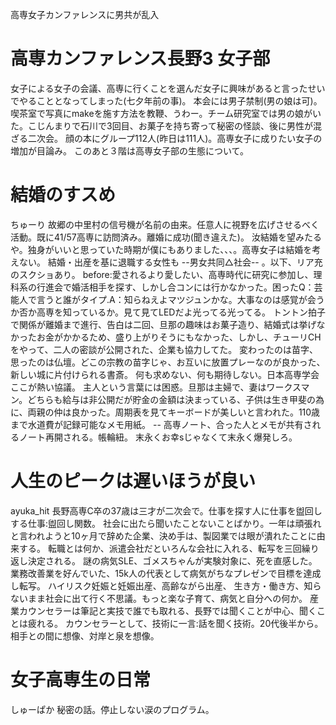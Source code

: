 高専女子カンファレンスに男共が乱入

# 高専カンファレンス長野3 女子部

女子による女子の会議、高専に行くことを選んだ女子に興味があると言ったせいでやることとなってしまった(七夕年前の事)。
本会には男子禁制(男の娘は可)。喫茶室で写真にmakeを施す方法を教鞭、うわー。チーム研究室では男の娘がいた。こじんまりで石川で3回目、お菓子を持ち寄って秘密の怪談、後に男性が混ざる二次会。
顔の本にグループ112人(昨日は111人)。高専女子に成りたい女子の増加が目論み。
このあと３階は高専女子部の生態について。



# 結婚のすスめ
ちゅーり
故郷の中里村の信号機が名前の由来。任意人に視野を広げさせるべく活動。既に41/57高専に訪問済み。離婚に成功(聞き違えた)。
汝結婚を望みたるや。独身がいいと思っていた時期が僕にもありました、、、。高専女子は結婚を考えない。
結婚・出産を基に退職する女性も --男女共同△社会-- 。以下、リア充のスクショあり。
before:愛されるより愛したい、高専時代に研究に参加し、理科系の行進会で婚活相手を探す、しかし合コンには行かなかった。困ったQ：芸能人で言うと誰がタイプ.A：知らねえよマツジュンかな。大事なのは感覚が会うか否か高専を知っているか。見て見てLEDだよ光ってる光ってる。
トントン拍子で関係が離婚まで進行、告白は二回、旦那の趣味はお菓子造り、結婚式は挙げなかったお金がかかるため、盛り上がりそうにもなかった、しかし、チューリCHをやって、二人の密談が公開された、企業も協力してた。
変わったのは苗字、思ったのは仏壇。どこの宗教の苗字じゃ、お互いに放置プレーなのが良かった、新しい城に片付けられる書斎。
何も求めない、何も期待しない。日本高専学会ここが熱い協議。
主人という言葉には困惑。旦那は主婦で、妻はワークスマン。どちらも給与は非公開だが貯金の金額は決まっている、子供は生き甲斐の為に、両親の仲は良かった。周期表を見てキーボードが美しいと言われた。110歳まで水道費が記録可能なメモ用紙。
 -- 高専ノート、合った人とメモが共有されるノート再開される。帳輪紐。
末永くお幸sじゃなくて末永く爆発しろ。




# 人生のピークは遅いほうが良い
ayuka_hit
長野高専C卒の37歳は三才が二次会で。仕事を探す人に仕事を盥回しする仕事:盥回し関数。
社会に出たら聞いたことないことばかり。一年は頑張れと言われようと10ヶ月で辞めた企業、決め手は、製図業では眼が潰れたことに由来する。
転職とは何か、派遣会社だといろんな会社に入れる、転写を三回繰り返し決定される。
謎の病気SLE、ゴメスちゃんが実験対象に、死を直感した。
業務改善業を好んでいた、15k人の代表として病気がちなプレゼンで目標を達成し転写。
ハイリスク妊娠と妊娠出産、高齢ながら出産、
生き方・働き方、知らないまま社会に出て行く不思議。もっと楽な子育て、病気と自分への何か。
産業カウンセラーは筆記と実技で誰でも取れる、長野では聞くことが中心、聞くことは疲れる。
カウンセラーとして、技術に一言:話を聞く技術。20代後半から。相手との間に想像、対岸と泉を想像。



# 女子高専生の日常
しゅーぱか
秘密の話。停止しない涙のプログラム。
